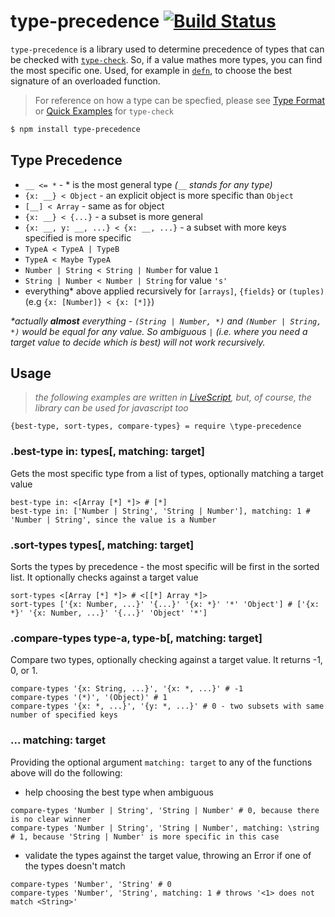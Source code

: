 # type-precedence [![Build Status](https://travis-ci.org/zaboco/type-precedence.png?branch=master)](https://travis-ci.org/zaboco/type-precedence)

`type-precedence` is a library used to determine precedence of types that can be checked with [`type-check`](https://github.com/gkz/type-check). So, if a value mathes more types, you can find the most specific one. Used, for example in [`defn`](https://github.com/zaboco/defn), to choose the best signature of an overloaded function.
> For reference on how a type can be specfied, please see [Type Format](https://github.com/gkz/type-check#type-format) or [Quick Examples](https://github.com/gkz/type-check#quick-examples) for `type-check`

```sh
$ npm install type-precedence
```
## Type Precedence

* `__ <= *` - * is the most general type _(`__` stands for any type)_
* `{x: __} < Object` - an explicit object is more specific than `Object`
* `[__] < Array` - same as for object
* `{x: __} < {...}` - a subset is more general
* `{x: __, y: __, ...} < {x: __, ...}` - a subset with more keys specified is more specific
* `TypeA < TypeA | TypeB`
* `TypeA < Maybe TypeA`
* `Number | String < String | Number` for value `1`
* `String | Number < Number | String` for value `'s'`
* everything\* above applied recursively for `[arrays]`, `{fields}` or `(tuples)` (e.g `{x: [Number]} < {x: [*]}`)

_\*actually **almost** everything - `(String | Number, *)` and `(Number | String, *)` would be equal for any value. So ambiguous `|` (i.e. where you need a target value to decide which is best) will not work recursively._

## Usage
> _the following examples are written in [LiveScript](http://livescript.net/), but, of course, the library can be used for javascript too_

```ls
{best-type, sort-types, compare-types} = require \type-precedence
```
### .best-type in: types[, matching: target]
Gets the most specific type from a list of types, optionally matching a target value
```ls
best-type in: <[Array [*] *]> # [*]
best-type in: ['Number | String', 'String | Number'], matching: 1 # 'Number | String', since the value is a Number
```

### .sort-types types[, matching: target]
Sorts the types by precedence - the most specific will be first in the sorted list. It optionally checks against a target value
```ls
sort-types <[Array [*] *]> # <[[*] Array *]>
sort-types ['{x: Number, ...}' '{...}' '{x: *}' '*' 'Object'] # ['{x: *}' '{x: Number, ...}' '{...}' 'Object' '*']
```

### .compare-types type-a, type-b[, matching: target]
Compare two types, optionally checking against a target value. It returns -1, 0, or 1.
```ls
compare-types '{x: String, ...}', '{x: *, ...}' # -1
compare-types '(*)', '(Object)' # 1
compare-types '{x: *, ...}', '{y: *, ...}' # 0 - two subsets with same number of specified keys
```

### ... matching: target
Providing the optional argument `matching: target` to any of the functions above will do the following:

* help choosing the best type when ambiguous
```ls
compare-types 'Number | String', 'String | Number' # 0, because there is no clear winner
compare-types 'Number | String', 'String | Number', matching: \string # 1, because 'String | Number' is more specific in this case
```

* validate the types against the target value, throwing an Error if one of the types doesn't match
```ls
compare-types 'Number', 'String' # 0
compare-types 'Number', 'String', matching: 1 # throws '<1> does not match <String>'
```
